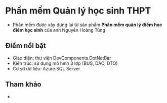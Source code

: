 # Phần mềm Quản lý học sinh THPT

-   Phần mềm được xây dựng lại từ sản phẩm **Phẩn mềm quản lý điểm học điểm học sinh** của anh Nguyễn Hoàng Tùng

## Điểm nổi bật

-   Giao diện: thư viện DevComponents.DotNetBar
-   Kiến trúc: sử dụng mô hình 3 lớp (BUS, DAO, DTO)
-   Cơ sở dữ liệu: Azure SQL Server

## Tham khảo

-
